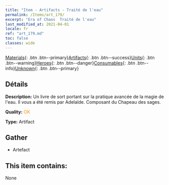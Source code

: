 ```yaml
---
title: "Item - Artifacts - Traité de l'eau"
permalink: /Items/art_179/
excerpt: "Era of Chaos  Traité de l'eau"
last_modified_at: 2021-04-01
locale: fr
ref: "art_179.md"
toc: false
classes: wide
---
```

 [Materials](/fr/Items/){: .btn .btn--primary}[Artifacts](/fr/Items/Artifacts/){: .btn .btn--success}[Units](/fr/Items/Units/){: .btn .btn--warning}[Heroes](/fr/Items/Heroes/){: .btn .btn--danger}[Consumables](/fr/Items/Consumables/){: .btn .btn--info}[Unknown](/fr/Items/Unknown/){: .btn .btn--primary}

## Détails
 **Description:** Un livre de sort portant sur la pratique avancée de la magie de l'eau. Il vous a été remis par Adelaïde. Composant du Chapeau des sages.

 **Quality:** <span style="color: #FF8C00">OK</span>

 **Type:** Artifact

## Gather

*    Artefact 

## This item contains:

  None

